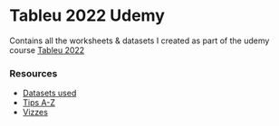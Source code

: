 # Tableu 2022 Udemy 
Contains all the worksheets & datasets I created as part of the udemy course [Tableu 2022](https://www.udemy.com/course/tableau10/?gbraid=0AAAAADROdO1td2lR3Ny1BbmIUqIT5aHBZ&utm_source=adwords&utm_medium=udemyads&utm_campaign=DSA_Catchall_la.EN_cc.INDIA&utm_content=deal4584&utm_term=_._ag_82569850245_._ad_533220805574_._kw__._de_c_._dm__._pl__._ti_dsa-41250778272_._li_9061990_._pd__._&matchtype=&gclid=EAIaIQobChMI8cbr9PuBgAMV1x2DAx3yPQ2-EAAYASAAEgKnRPD_BwE)

### Resources
- [Datasets used](https://www.artofvisualization.com/pages/tableau)
- [Tips A-Z](https://sdsclub.com/tableau-a-z-tips-and-resources/)
- [Vizzes](https://public.tableau.com/app/profile/kirill.eremenko)



